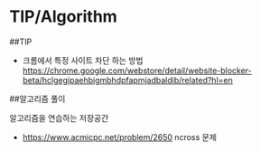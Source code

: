 # TIP/Algorithm
##TIP
- 크롬에서 특정 사이트 차단 하는 방법       
https://chrome.google.com/webstore/detail/website-blocker-beta/hclgegipaehbigmbhdpfapmjadbaldib/related?hl=en

##알고리즘 풀이 

알고리즘을 연습하는 저장공간

- https://www.acmicpc.net/problem/2650 ncross 문제        
